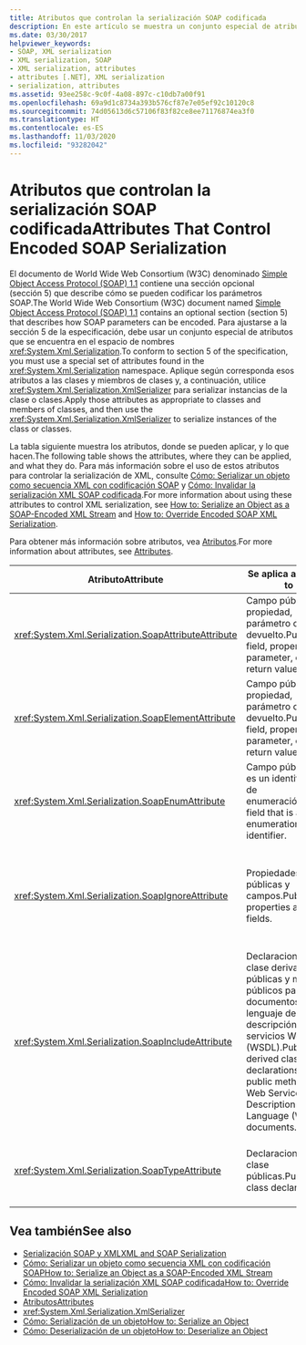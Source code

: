 ```yaml
---
title: Atributos que controlan la serialización SOAP codificada
description: En este artículo se muestra un conjunto especial de atributos que se encuentran en el espacio de nombres System.Xml.Serialization necesario para ajustarse a la especificación SOAP.
ms.date: 03/30/2017
helpviewer_keywords:
- SOAP, XML serialization
- XML serialization, SOAP
- XML serialization, attributes
- attributes [.NET], XML serialization
- serialization, attributes
ms.assetid: 93ee258c-9c0f-4a08-897c-c10db7a00f91
ms.openlocfilehash: 69a9d1c8734a393b576cf87e7e05ef92c10120c8
ms.sourcegitcommit: 74d05613d6c57106f83f82ce8ee71176874ea3f0
ms.translationtype: HT
ms.contentlocale: es-ES
ms.lasthandoff: 11/03/2020
ms.locfileid: "93282042"
---
```

# <a name="attributes-that-control-encoded-soap-serialization"></a><span data-ttu-id="d0ce0-103">Atributos que controlan la serialización SOAP codificada</span><span class="sxs-lookup"><span data-stu-id="d0ce0-103">Attributes That Control Encoded SOAP Serialization</span></span>

<span data-ttu-id="d0ce0-104">El documento de World Wide Web Consortium (W3C) denominado [Simple Object Access Protocol (SOAP) 1.1](https://www.w3.org/TR/2000/NOTE-SOAP-20000508/) contiene una sección opcional (sección 5) que describe cómo se pueden codificar los parámetros SOAP.</span><span class="sxs-lookup"><span data-stu-id="d0ce0-104">The World Wide Web Consortium (W3C) document named [Simple Object Access Protocol (SOAP) 1.1](https://www.w3.org/TR/2000/NOTE-SOAP-20000508/) contains an optional section (section 5) that describes how SOAP parameters can be encoded.</span></span> <span data-ttu-id="d0ce0-105">Para ajustarse a la sección 5 de la especificación, debe usar un conjunto especial de atributos que se encuentra en el espacio de nombres <xref:System.Xml.Serialization>.</span><span class="sxs-lookup"><span data-stu-id="d0ce0-105">To conform to section 5 of the specification, you must use a special set of attributes found in the <xref:System.Xml.Serialization> namespace.</span></span> <span data-ttu-id="d0ce0-106">Aplique según corresponda esos atributos a las clases y miembros de clases y, a continuación, utilice <xref:System.Xml.Serialization.XmlSerializer> para serializar instancias de la clase o clases.</span><span class="sxs-lookup"><span data-stu-id="d0ce0-106">Apply those attributes as appropriate to classes and members of classes, and then use the <xref:System.Xml.Serialization.XmlSerializer> to serialize instances of the class or classes.</span></span>

<span data-ttu-id="d0ce0-107">La tabla siguiente muestra los atributos, donde se pueden aplicar, y lo que hacen.</span><span class="sxs-lookup"><span data-stu-id="d0ce0-107">The following table shows the attributes, where they can be applied, and what they do.</span></span> <span data-ttu-id="d0ce0-108">Para más información sobre el uso de estos atributos para controlar la serialización de XML, consulte [Cómo: Serializar un objeto como secuencia XML con codificación SOAP](how-to-serialize-an-object-as-a-soap-encoded-xml-stream.md) y [Cómo: Invalidar la serialización XML SOAP codificada](how-to-override-encoded-soap-xml-serialization.md).</span><span class="sxs-lookup"><span data-stu-id="d0ce0-108">For more information about using these attributes to control XML serialization, see [How to: Serialize an Object as a SOAP-Encoded XML Stream](how-to-serialize-an-object-as-a-soap-encoded-xml-stream.md) and [How to: Override Encoded SOAP XML Serialization](how-to-override-encoded-soap-xml-serialization.md).</span></span>

<span data-ttu-id="d0ce0-109">Para obtener más información sobre atributos, vea [Atributos](../attributes/index.md).</span><span class="sxs-lookup"><span data-stu-id="d0ce0-109">For more information about attributes, see [Attributes](../attributes/index.md).</span></span>

|<span data-ttu-id="d0ce0-110">Atributo</span><span class="sxs-lookup"><span data-stu-id="d0ce0-110">Attribute</span></span>|<span data-ttu-id="d0ce0-111">Se aplica a</span><span class="sxs-lookup"><span data-stu-id="d0ce0-111">Applies to</span></span>|<span data-ttu-id="d0ce0-112">Especifica</span><span class="sxs-lookup"><span data-stu-id="d0ce0-112">Specifies</span></span>|
|---------------|----------------|---------------|
|<xref:System.Xml.Serialization.SoapAttributeAttribute>|<span data-ttu-id="d0ce0-113">Campo público, propiedad, parámetro o valor devuelto.</span><span class="sxs-lookup"><span data-stu-id="d0ce0-113">Public field, property, parameter, or return value.</span></span>|<span data-ttu-id="d0ce0-114">El miembro de clase se serializará como un atributo XML.</span><span class="sxs-lookup"><span data-stu-id="d0ce0-114">The class member will be serialized as an XML attribute.</span></span>|
|<xref:System.Xml.Serialization.SoapElementAttribute>|<span data-ttu-id="d0ce0-115">Campo público, propiedad, parámetro o valor devuelto.</span><span class="sxs-lookup"><span data-stu-id="d0ce0-115">Public field, property, parameter, or return value.</span></span>|<span data-ttu-id="d0ce0-116">La clase se serializará como un elemento XML.</span><span class="sxs-lookup"><span data-stu-id="d0ce0-116">The class will be serialized as an XML element.</span></span>|
|<xref:System.Xml.Serialization.SoapEnumAttribute>|<span data-ttu-id="d0ce0-117">Campo público que es un identificador de enumeración.</span><span class="sxs-lookup"><span data-stu-id="d0ce0-117">Public field that is an enumeration identifier.</span></span>|<span data-ttu-id="d0ce0-118">Nombre de elemento del miembro de una enumeración.</span><span class="sxs-lookup"><span data-stu-id="d0ce0-118">The element name of an enumeration member.</span></span>|
|<xref:System.Xml.Serialization.SoapIgnoreAttribute>|<span data-ttu-id="d0ce0-119">Propiedades públicas y campos.</span><span class="sxs-lookup"><span data-stu-id="d0ce0-119">Public properties and fields.</span></span>|<span data-ttu-id="d0ce0-120">Se debería omitir la propiedad o campo cuando se serializa la clase contenedora.</span><span class="sxs-lookup"><span data-stu-id="d0ce0-120">The property or field should be ignored when the containing class is serialized.</span></span>|
|<xref:System.Xml.Serialization.SoapIncludeAttribute>|<span data-ttu-id="d0ce0-121">Declaraciones de clase derivada públicas y métodos públicos para los documentos de lenguaje de descripción de servicios Web (WSDL).</span><span class="sxs-lookup"><span data-stu-id="d0ce0-121">Public-derived class declarations and public methods for Web Services Description Language (WSDL) documents.</span></span>|<span data-ttu-id="d0ce0-122">El tipo debería estar incluido al generar los esquemas (para ser reconocido cuando se serializa).</span><span class="sxs-lookup"><span data-stu-id="d0ce0-122">The type should be included when generating schemas (to be recognized when serialized).</span></span>|
|<xref:System.Xml.Serialization.SoapTypeAttribute>|<span data-ttu-id="d0ce0-123">Declaraciones de clase públicas.</span><span class="sxs-lookup"><span data-stu-id="d0ce0-123">Public class declarations.</span></span>|<span data-ttu-id="d0ce0-124">La clase se debería serializar como un tipo de XML.</span><span class="sxs-lookup"><span data-stu-id="d0ce0-124">The class should be serialized as an XML type.</span></span>|

## <a name="see-also"></a><span data-ttu-id="d0ce0-125">Vea también</span><span class="sxs-lookup"><span data-stu-id="d0ce0-125">See also</span></span>

- [<span data-ttu-id="d0ce0-126">Serialización SOAP y XML</span><span class="sxs-lookup"><span data-stu-id="d0ce0-126">XML and SOAP Serialization</span></span>](xml-and-soap-serialization.md)
- [<span data-ttu-id="d0ce0-127">Cómo: Serializar un objeto como secuencia XML con codificación SOAP</span><span class="sxs-lookup"><span data-stu-id="d0ce0-127">How to: Serialize an Object as a SOAP-Encoded XML Stream</span></span>](how-to-serialize-an-object-as-a-soap-encoded-xml-stream.md)
- [<span data-ttu-id="d0ce0-128">Cómo: Invalidar la serialización XML SOAP codificada</span><span class="sxs-lookup"><span data-stu-id="d0ce0-128">How to: Override Encoded SOAP XML Serialization</span></span>](how-to-override-encoded-soap-xml-serialization.md)
- [<span data-ttu-id="d0ce0-129">Atributos</span><span class="sxs-lookup"><span data-stu-id="d0ce0-129">Attributes</span></span>](../attributes/index.md)
- <xref:System.Xml.Serialization.XmlSerializer>
- [<span data-ttu-id="d0ce0-130">Cómo: Serialización de un objeto</span><span class="sxs-lookup"><span data-stu-id="d0ce0-130">How to: Serialize an Object</span></span>](how-to-serialize-an-object.md)
- [<span data-ttu-id="d0ce0-131">Cómo: Deserialización de un objeto</span><span class="sxs-lookup"><span data-stu-id="d0ce0-131">How to: Deserialize an Object</span></span>](how-to-deserialize-an-object.md)
